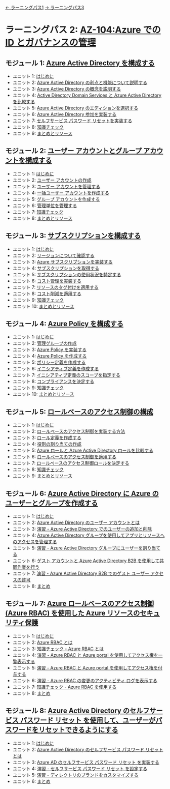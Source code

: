 [← ラーニングパス1](lp1.md)
[→ ラーニングパス3](lp3.md)

# ラーニングパス 2: [AZ-104:Azure での ID とガバナンスの管理](https://docs.microsoft.com/ja-jp/learn/paths/az-104-manage-identities-governance/)
## モジュール 1: [Azure Active Directory を構成する](https://docs.microsoft.com/ja-jp/learn/modules/configure-azure-active-directory/)
- ユニット 1: [はじめに](https://docs.microsoft.com/ja-jp/learn/modules/configure-azure-active-directory/1-introduction)
- ユニット 2: [Azure Active Directory の利点と機能について説明する](https://docs.microsoft.com/ja-jp/learn/modules/configure-azure-active-directory/2-describe-benefits-features)
- ユニット 3: [Azure Active Directory の概念を説明する](https://docs.microsoft.com/ja-jp/learn/modules/configure-azure-active-directory/3-describe-azure-active-directory-concepts)
- ユニット 4: [Active Directory Domain Services と Azure Active Directory を比較する](https://docs.microsoft.com/ja-jp/learn/modules/configure-azure-active-directory/4-compare-active-directory-domain-services)
- ユニット 5: [Azure Active Directory のエディションを選択する](https://docs.microsoft.com/ja-jp/learn/modules/configure-azure-active-directory/5-select-editions)
- ユニット 6: [Azure Active Directory 参加を実装する](https://docs.microsoft.com/ja-jp/learn/modules/configure-azure-active-directory/6-implement-active-directory-join)
- ユニット 7: [セルフサービス パスワード リセットを実装する](https://docs.microsoft.com/ja-jp/learn/modules/configure-azure-active-directory/7-implement-self-service-password-reset)
- ユニット 8: [知識チェック](https://docs.microsoft.com/ja-jp/learn/modules/configure-azure-active-directory/8-knowledge-check)
- ユニット 9: [まとめとリソース](https://docs.microsoft.com/ja-jp/learn/modules/configure-azure-active-directory/9-summary-resources)
## モジュール 2: [ユーザー アカウントとグループ アカウントを構成する](https://docs.microsoft.com/ja-jp/learn/modules/configure-user-group-accounts/)
- ユニット 1: [はじめに](https://docs.microsoft.com/ja-jp/learn/modules/configure-user-group-accounts/1-introduction)
- ユニット 2: [ユーザー アカウントの作成](https://docs.microsoft.com/ja-jp/learn/modules/configure-user-group-accounts/2-create-user-accounts)
- ユニット 3: [ユーザー アカウントを管理する](https://docs.microsoft.com/ja-jp/learn/modules/configure-user-group-accounts/3-manage-user-accounts)
- ユニット 4: [一括ユーザー アカウントを作成する](https://docs.microsoft.com/ja-jp/learn/modules/configure-user-group-accounts/4-create-bulk-user-accounts)
- ユニット 5: [グループ アカウントを作成する](https://docs.microsoft.com/ja-jp/learn/modules/configure-user-group-accounts/5-create)
- ユニット 6: [管理単位を管理する](https://docs.microsoft.com/ja-jp/learn/modules/configure-user-group-accounts/6-create-administrative-units)
- ユニット 7: [知識チェック](https://docs.microsoft.com/ja-jp/learn/modules/configure-user-group-accounts/7-knowledge-check)
- ユニット 8: [まとめとリソース](https://docs.microsoft.com/ja-jp/learn/modules/configure-user-group-accounts/8-summary-resources)
## モジュール 3: [サブスクリプションを構成する](https://docs.microsoft.com/ja-jp/learn/modules/configure-subscriptions/)
- ユニット 1: [はじめに](https://docs.microsoft.com/ja-jp/learn/modules/configure-subscriptions/1-introduction)
- ユニット 2: [リージョンについて確認する](https://docs.microsoft.com/ja-jp/learn/modules/configure-subscriptions/2-identify-regions)
- ユニット 3: [Azure サブスクリプションを実装する](https://docs.microsoft.com/ja-jp/learn/modules/configure-subscriptions/3-implement-azure-subscriptions)
- ユニット 4: [サブスクリプションを取得する](https://docs.microsoft.com/ja-jp/learn/modules/configure-subscriptions/4-obtain-subscription)
- ユニット 5: [サブスクリプションの使用状況を特定する](https://docs.microsoft.com/ja-jp/learn/modules/configure-subscriptions/5-identify-subscription-usage)
- ユニット 6: [コスト管理を実装する](https://docs.microsoft.com/ja-jp/learn/modules/configure-subscriptions/6-implement-cost-management)
- ユニット 7: [リソースのタグ付けを適用する](https://docs.microsoft.com/ja-jp/learn/modules/configure-subscriptions/7-apply-resource-tagging)
- ユニット 8: [コスト削減を適用する](https://docs.microsoft.com/ja-jp/learn/modules/configure-subscriptions/8-apply-cost-savings)
- ユニット 9: [知識チェック](https://docs.microsoft.com/ja-jp/learn/modules/configure-subscriptions/9-knowledge-check)
- ユニット 10: [まとめとリソース](https://docs.microsoft.com/ja-jp/learn/modules/configure-subscriptions/10-summary-resources)
## モジュール 4: [Azure Policy を構成する](https://docs.microsoft.com/ja-jp/learn/modules/configure-azure-policy/)
- ユニット 1: [はじめに](https://docs.microsoft.com/ja-jp/learn/modules/configure-azure-policy/1-introduction)
- ユニット 2: [管理グループの作成](https://docs.microsoft.com/ja-jp/learn/modules/configure-azure-policy/2-create-management-groups)
- ユニット 3: [Azure Policy を実装する](https://docs.microsoft.com/ja-jp/learn/modules/configure-azure-policy/3-implement-azure-policies)
- ユニット 4: [Azure Policy を作成する](https://docs.microsoft.com/ja-jp/learn/modules/configure-azure-policy/4-create-azure-policies)
- ユニット 5: [ポリシー定義を作成する](https://docs.microsoft.com/ja-jp/learn/modules/configure-azure-policy/5-create-policy-definitions)
- ユニット 6: [イニシアティブ定義を作成する](https://docs.microsoft.com/ja-jp/learn/modules/configure-azure-policy/6-create-initiative-definitions)
- ユニット 7: [イニシアティブ定義のスコープを指定する](https://docs.microsoft.com/ja-jp/learn/modules/configure-azure-policy/7-scope-initiative-definition)
- ユニット 8: [コンプライアンスを決定する](https://docs.microsoft.com/ja-jp/learn/modules/configure-azure-policy/8-determine-compliance)
- ユニット 9: [知識チェック](https://docs.microsoft.com/ja-jp/learn/modules/configure-azure-policy/9-knowledge-check)
- ユニット 10: [まとめとリソース](https://docs.microsoft.com/ja-jp/learn/modules/configure-azure-policy/10-summary-resources)
## モジュール 5: [ロールベースのアクセス制御の構成](https://docs.microsoft.com/ja-jp/learn/modules/configure-role-based-access-control/)
- ユニット 1: [はじめに](https://docs.microsoft.com/ja-jp/learn/modules/configure-role-based-access-control/1-introduction)
- ユニット 2: [ロールベースのアクセス制御を実装する方法](https://docs.microsoft.com/ja-jp/learn/modules/configure-role-based-access-control/2-implement)
- ユニット 3: [ロール定義を作成する](https://docs.microsoft.com/ja-jp/learn/modules/configure-role-based-access-control/3-create-role-definition)
- ユニット 4: [役割の割り当ての作成](https://docs.microsoft.com/ja-jp/learn/modules/configure-role-based-access-control/4-create-role-assignment)
- ユニット 5: [Azure ロールと Azure Active Directory ロールを比較する](https://docs.microsoft.com/ja-jp/learn/modules/configure-role-based-access-control/5-compare-azure-roles-to-azure-ad-roles)
- ユニット 6: [ロールベースのアクセス制御を適用する](https://docs.microsoft.com/ja-jp/learn/modules/configure-role-based-access-control/6-apply-authentication)
- ユニット 7: [ロールベースのアクセス制御ロールを決定する](https://docs.microsoft.com/ja-jp/learn/modules/configure-role-based-access-control/7-determine-roles)
- ユニット 8: [知識チェック](https://docs.microsoft.com/ja-jp/learn/modules/configure-role-based-access-control/8-knowledge-check)
- ユニット 9: [まとめとリソース](https://docs.microsoft.com/ja-jp/learn/modules/configure-role-based-access-control/9-summary-resources)
## モジュール 6: [Azure Active Directory に Azure のユーザーとグループを作成する](https://docs.microsoft.com/ja-jp/learn/modules/create-users-and-groups-in-azure-active-directory/)
- ユニット 1: [はじめに](https://docs.microsoft.com/ja-jp/learn/modules/create-users-and-groups-in-azure-active-directory/1-introduction)
- ユニット 2: [Azure Active Directory のユーザー アカウントとは](https://docs.microsoft.com/ja-jp/learn/modules/create-users-and-groups-in-azure-active-directory/2-user-accounts-azure-ad)
- ユニット 3: [演習 - Azure Active Directory でのユーザーの追加と削除](https://docs.microsoft.com/ja-jp/learn/modules/create-users-and-groups-in-azure-active-directory/3-exercise-add-delete-users-azure-ad)
- ユニット 4: [Azure Active Directory グループを使用してアプリとリソースへのアクセスを管理する](https://docs.microsoft.com/ja-jp/learn/modules/create-users-and-groups-in-azure-active-directory/4-manage-app-resource-access-azure-ad-groups)
- ユニット 5: [演習 - Azure Active Directory グループにユーザーを割り当てる](https://docs.microsoft.com/ja-jp/learn/modules/create-users-and-groups-in-azure-active-directory/5-exercise-assign-users-azure-ad-groups)
- ユニット 6: [ゲスト アカウントと Azure Active Directory B2B を使用して共同作業を行う](https://docs.microsoft.com/ja-jp/learn/modules/create-users-and-groups-in-azure-active-directory/6-collaborate-guest-accounts-azure-ad-b2b)
- ユニット 7: [演習 - Azure Active Directory B2B でのゲスト ユーザー アクセスの許可](https://docs.microsoft.com/ja-jp/learn/modules/create-users-and-groups-in-azure-active-directory/7-exercise-guest-user-access-azure-ad-b2b)
- ユニット 8: [まとめ](https://docs.microsoft.com/ja-jp/learn/modules/create-users-and-groups-in-azure-active-directory/8-summary)
## モジュール 7: [Azure ロールベースのアクセス制御 (Azure RBAC) を使用した Azure リソースのセキュリティ保護](https://docs.microsoft.com/ja-jp/learn/modules/secure-azure-resources-with-rbac/)
- ユニット 1: [はじめに](https://docs.microsoft.com/ja-jp/learn/modules/secure-azure-resources-with-rbac/1-introduction)
- ユニット 2: [Azure RBAC とは](https://docs.microsoft.com/ja-jp/learn/modules/secure-azure-resources-with-rbac/2-rbac-overview)
- ユニット 3: [知識チェック - Azure RBAC とは](https://docs.microsoft.com/ja-jp/learn/modules/secure-azure-resources-with-rbac/3-knowledge-check-rbac-overview)
- ユニット 4: [演習 - Azure RBAC と Azure portal を使用してアクセス権を一覧表示する](https://docs.microsoft.com/ja-jp/learn/modules/secure-azure-resources-with-rbac/4-list-access)
- ユニット 5: [演習 - Azure RBAC と Azure portal を使用してアクセス権を付与する](https://docs.microsoft.com/ja-jp/learn/modules/secure-azure-resources-with-rbac/5-grant-access)
- ユニット 6: [演習 - Azure RBAC の変更のアクティビティ ログを表示する](https://docs.microsoft.com/ja-jp/learn/modules/secure-azure-resources-with-rbac/6-view-activity-logs)
- ユニット 7: [知識チェック - Azure RBAC を使用する](https://docs.microsoft.com/ja-jp/learn/modules/secure-azure-resources-with-rbac/7-knowledge-check-rbac)
- ユニット 8: [まとめ](https://docs.microsoft.com/ja-jp/learn/modules/secure-azure-resources-with-rbac/8-summary)
## モジュール 8: [Azure Active Directory のセルフサービス パスワード リセット を使用して、ユーザーがパスワードをリセットできるようにする](https://docs.microsoft.com/ja-jp/learn/modules/allow-users-reset-their-password/)
- ユニット 1: [はじめに](https://docs.microsoft.com/ja-jp/learn/modules/allow-users-reset-their-password/1-introduction)
- ユニット 2: [Azure Active Directory のセルフサービス パスワード リセット とは](https://docs.microsoft.com/ja-jp/learn/modules/allow-users-reset-their-password/2-self-service-password-reset)
- ユニット 3: [Azure AD のセルフサービス パスワード リセット を実装する](https://docs.microsoft.com/ja-jp/learn/modules/allow-users-reset-their-password/3-implement-azure-ad-self-service-password-reset)
- ユニット 4: [演習 - セルフサービス パスワード リセット を設定する](https://docs.microsoft.com/ja-jp/learn/modules/allow-users-reset-their-password/4-exercise-set-up-self-service-password-reset)
- ユニット 5: [演習 - ディレクトリのブランドをカスタマイズする](https://docs.microsoft.com/ja-jp/learn/modules/allow-users-reset-their-password/5-exercise-customize-directory-branding)
- ユニット 6: [まとめ](https://docs.microsoft.com/ja-jp/learn/modules/allow-users-reset-their-password/6-summary)
